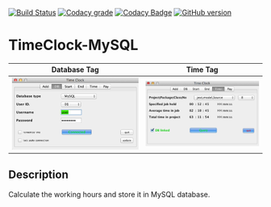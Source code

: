 [![Build Status](https://travis-ci.org/gaborkolozsy/TimeClock-MySQL.svg)](https://travis-ci.org/gaborkolozsy/TimeClock-MySQL)
[![Codacy grade](https://img.shields.io/codacy/grade/e27821fb6289410b8f58338c7e0bc686.svg)](https://github.com/gaborkolozsy/TimeClock-MySQL)
[![Codacy Badge](https://api.codacy.com/project/badge/Grade/71c3ff31c94744e3b7973a0f9825bc97)](https://www.codacy.com/app/gaborkolozsy/TimeClock-MySQL?utm_source=github.com&amp;utm_medium=referral&amp;utm_content=gaborkolozsy/TimeClock-MySQL&amp;utm_campaign=Badge_Grade)
[![GitHub version](https://badge.fury.io/gh/gaborkolozsy%2FTimeClock-MySQL.svg)](https://badge.fury.io/gh/gaborkolozsy%2FTimeClock-MySQL)

# TimeClock-MySQL

Database Tag  |  Time Tag
:------------:|:------------:
![](https://github.com/gaborkolozsy/TimeClock-MySQL/blob/develop/resources/TimeClock-DB.png) | ![](https://github.com/gaborkolozsy/TimeClock-MySQL/blob/develop/resources/TimeClock-Time.png)

## Description
Calculate the working hours and store it in MySQL database.

